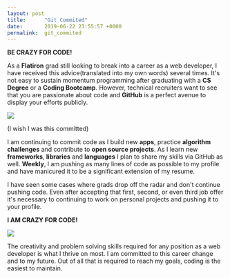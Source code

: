 ```yaml
---
layout: post
title:      "Git Commited"
date:       2019-06-22 23:55:57 +0000
permalink:  git_commited
---
```


**BE CRAZY FOR CODE!**

As a **Flatiron** grad still looking to break into a career as a web developer, I have received this advice(translated into my own words) several times. It's not easy to sustain momentum programming after graduating with a **CS Degree** or a **Coding Bootcamp**. However, technical recruiters want to see that you are passionate about code and **GitHub** is a perfect avenue to display your efforts publicly.

![](https://i.stack.imgur.com/HMwTp.png)

(I wish I was this committed)

I am continuing to commit code as I build new **apps**, practice **algorithm challenges** and contribute to **open source projects**. As I learn new **frameworks**, **libraries** and **languages** I plan to share my skills via GitHub as well. **Weekly**, I am pushing as many lines of code as possible to my profile and have manicured it to be a significant extension of my resume.

I have seen some cases where grads drop off the radar and don't continue pushing code. Even after accepting that first, second, or even third job offer it's necessary to continuing to work on personal projects and pushing it to your profile.

**I AM CRAZY FOR CODE!**

![](https://i.imgur.com/JZrUNZr.gif)

The creativity and problem solving skills required for any position as a web developer is what I thrive on most. I am committed to this career change and to my future. Out of all that is required to reach my goals, coding is the easiest to maintain.
